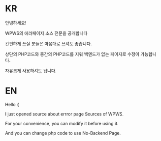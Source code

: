 <h1>KR</h1>

안녕하세요!

WPWS의 에러페이지 소스 전문을 공개합니다

간편하게 쓰실 분들은 마음대로 쓰셔도 좋습니다.

상단의 PHP코드와 중간의 PHP코드를 지워 백엔드가 없는 페이지로 수정이 가능합니다.

자유롭게 사용하셔도 됩니다.

<h1>EN</h1>

Hello :)

I just opened source about errror page Sources of WPWS.

For your convenience, you can modify it before using it.

And you can change php code to use No-Backend Page.

